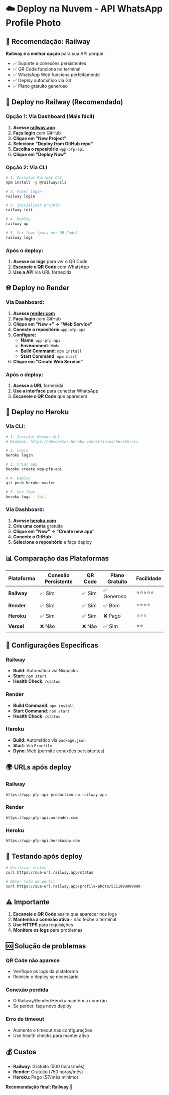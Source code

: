 # ☁️ Deploy na Nuvem - API WhatsApp Profile Photo

## 🎯 **Recomendação: Railway**

**Railway é a melhor opção** para sua API porque:
- ✅ Suporte a conexões persistentes
- ✅ QR Code funciona no terminal
- ✅ WhatsApp Web funciona perfeitamente
- ✅ Deploy automático via Git
- ✅ Plano gratuito generoso

## 🚀 **Deploy no Railway (Recomendado)**

### Opção 1: Via Dashboard (Mais fácil)

1. **Acesse [railway.app](https://railway.app)**
2. **Faça login** com GitHub
3. **Clique em "New Project"**
4. **Selecione "Deploy from GitHub repo"**
5. **Escolha o repositório** `wpp-pfp-api`
6. **Clique em "Deploy Now"**

### Opção 2: Via CLI

```bash
# 1. Instalar Railway CLI
npm install -g @railway/cli

# 2. Fazer login
railway login

# 3. Inicializar projeto
railway init

# 4. Deploy
railway up

# 5. Ver logs (para ver QR Code)
railway logs
```

### Após o deploy:

1. **Acesse os logs** para ver o QR Code
2. **Escaneie o QR Code** com WhatsApp
3. **Use a API** via URL fornecida

## 🌐 **Deploy no Render**

### Via Dashboard:

1. **Acesse [render.com](https://render.com)**
2. **Faça login** com GitHub
3. **Clique em "New +" → "Web Service"**
4. **Conecte o repositório** `wpp-pfp-api`
5. **Configure:**
   - **Name**: `wpp-pfp-api`
   - **Environment**: `Node`
   - **Build Command**: `npm install`
   - **Start Command**: `npm start`
6. **Clique em "Create Web Service"**

### Após o deploy:

1. **Acesse a URL** fornecida
2. **Use a interface** para conectar WhatsApp
3. **Escaneie o QR Code** que aparecerá

## 🦸 **Deploy no Heroku**

### Via CLI:

```bash
# 1. Instalar Heroku CLI
# Windows: https://devcenter.heroku.com/articles/heroku-cli

# 2. Login
heroku login

# 3. Criar app
heroku create wpp-pfp-api

# 4. Deploy
git push heroku master

# 5. Ver logs
heroku logs --tail
```

### Via Dashboard:

1. **Acesse [heroku.com](https://heroku.com)**
2. **Crie uma conta** gratuita
3. **Clique em "New" → "Create new app"**
4. **Conecte o GitHub**
5. **Selecione o repositório** e faça deploy

## 📊 **Comparação das Plataformas**

| Plataforma | Conexão Persistente | QR Code | Plano Gratuito | Facilidade |
|------------|-------------------|---------|----------------|------------|
| **Railway** | ✅ Sim | ✅ Sim | ✅ Generoso | ⭐⭐⭐⭐⭐ |
| **Render** | ✅ Sim | ✅ Sim | ✅ Bom | ⭐⭐⭐⭐ |
| **Heroku** | ✅ Sim | ✅ Sim | ❌ Pago | ⭐⭐⭐ |
| **Vercel** | ❌ Não | ❌ Não | ✅ Sim | ⭐⭐ |

## 🔧 **Configurações Específicas**

### Railway
- **Build**: Automático via Nixpacks
- **Start**: `npm start`
- **Health Check**: `/status`

### Render
- **Build Command**: `npm install`
- **Start Command**: `npm start`
- **Health Check**: `/status`

### Heroku
- **Build**: Automático via `package.json`
- **Start**: Via `Procfile`
- **Dyno**: Web (permite conexões persistentes)

## 🌍 **URLs após deploy**

### Railway
```
https://wpp-pfp-api-production.up.railway.app
```

### Render
```
https://wpp-pfp-api.onrender.com
```

### Heroku
```
https://wpp-pfp-api.herokuapp.com
```

## 🧪 **Testando após deploy**

```bash
# Verificar status
curl https://sua-url.railway.app/status

# Obter foto de perfil
curl https://sua-url.railway.app/profile-photo/5511999999999
```

## ⚠️ **Importante**

1. **Escaneie o QR Code** assim que aparecer nos logs
2. **Mantenha a conexão ativa** - não feche o terminal
3. **Use HTTPS** para requisições
4. **Monitore os logs** para problemas

## 🆘 **Solução de problemas**

### QR Code não aparece
- Verifique os logs da plataforma
- Reinicie o deploy se necessário

### Conexão perdida
- O Railway/Render/Heroku mantém a conexão
- Se perder, faça novo deploy

### Erro de timeout
- Aumente o timeout nas configurações
- Use health checks para manter ativo

## 💰 **Custos**

- **Railway**: Gratuito (500 horas/mês)
- **Render**: Gratuito (750 horas/mês)
- **Heroku**: Pago ($7/mês mínimo)

**Recomendação final: Railway** 🚀 
